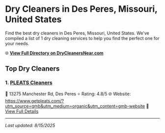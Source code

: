 # Dry Cleaners in Des Peres, Missouri, United States

Find the best dry cleaners in Des Peres, Missouri, United States. We've compiled a list of 1 dry cleaning services to help you find the perfect one for your needs.

🌐 **[View Full Directory on DryCleanersNear.com](https://drycleanersnear.com/city/US/Missouri/Des%20Peres)**

## Top Dry Cleaners

### 1. [PLEATS Cleaners](https://drycleanersnear.com/dryCleaner/686f1eb41cef475d4de83c84/pleats-cleaners)
📍 13275 Manchester Rd, Des Peres
⭐ Rating: 4.8/5
🌐 Website: https://www.getpleats.com/?utm_source=gmb&utm_medium=organic&utm_content=gmb-website
🔗 [View Full Details](https://drycleanersnear.com/dryCleaner/686f1eb41cef475d4de83c84/pleats-cleaners)


---

*Last updated: 8/15/2025*
